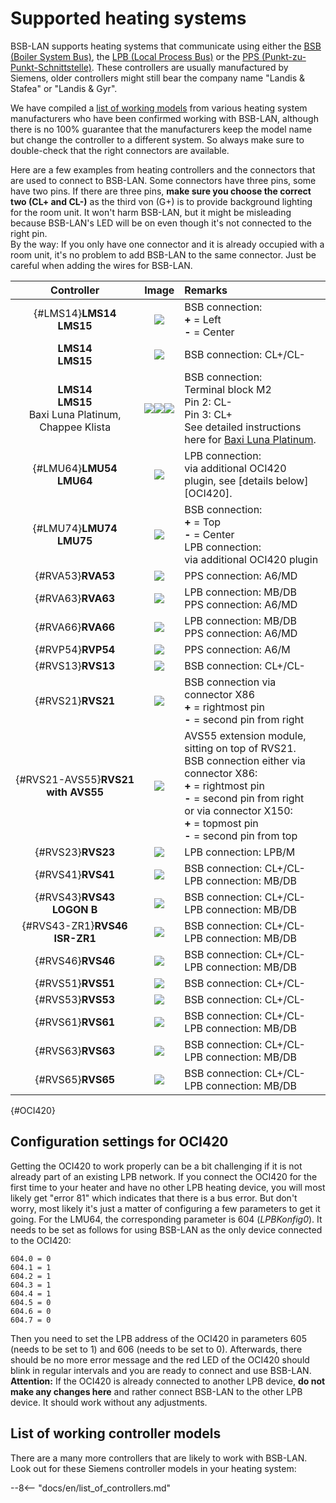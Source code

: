 # Supported heating systems
BSB-LAN supports heating systems that communicate using either the [BSB (Boiler System Bus)](bus_systems.md#BSB), the [LPB (Local Process Bus)](bus_systems.md#LPB) or the [PPS (Punkt-zu-Punkt-Schnittstelle)](bus_systems.md#PPS). These controllers are usually manufactured by Siemens, older controllers might still bear the company name "Landis & Stafea" or "Landis & Gyr".

We have compiled a [list of working models](supported_models.md) from various heating system manufacturers who have been confirmed working with BSB-LAN, although there is no 100% guarantee that the manufacturers keep the model name but change the controller to a different system. So always make sure to double-check that the right connectors are available.

Here are a few examples from heating controllers and the connectors that are used to connect to BSB-LAN. Some connectors have three pins, some have two pins. If there are three pins, **make sure you choose the correct two (CL+ and CL-)** as the third von (G+) is to provide background lighting for the room unit. It won't harm BSB-LAN, but it might be misleading because BSB-LAN's LED will be on even though it's not connected to the right pin.  
By the way: If you only have one connector and it is already occupied with a room unit, it's no problem to add BSB-LAN to the same connector. Just be careful when adding the wires for BSB-LAN.  

|Controller|Image|Remarks|
|:--------:|:---:|:------|
|[](){#LMS14}**LMS14**<br>**LMS15**|<img src="../images/LMS14.jpeg">|BSB connection:<br>**+** = Left<br>**-** = Center|
|**LMS14**<br>**LMS15**|<img src="../images/LMS14-2.jpeg">|BSB connection: CL+/CL-|
|**LMS14**<br>**LMS15**<br>Baxi Luna Platinum,<br>Chappee Klista|<img src="../images/LMS15 Baxi Platinum.jpeg"><img src="../images/LMS15 Chappee Klista.jpeg"><img src="../images/LMS15 Baxi Platinum Mainboard.jpeg">|BSB connection:<br>Terminal block M2<br>Pin 2: CL-<br>Pin 3: CL+<br>See detailed instructions here for <a href="https://github.com/fredlcore/BSB-LAN/wiki/Special-instructions-for-special-heating-systems#js-repo-pjax-container">Baxi Luna Platinum</a>.|
|[](){#LMU64}**LMU54**<br>**LMU64** |<img src="../images/LMU64.jpeg">|LPB connection:<br>via additional OCI420 plugin, see [details below][OCI420].|
|[](){#LMU74}**LMU74**<br>**LMU75** |<img src="../images/LMU74.jpeg">|BSB connection:<br>**+** = Top<br>**-** = Center<br>LPB connection:<br>via additional OCI420 plugin|
|[](){#RVA53}**RVA53** |<img src="../images/RVA53.jpeg">|PPS connection: A6/MD|
|[](){#RVA63}**RVA63** |<img src="../images/RVA63.jpeg">|LPB connection: MB/DB<br>PPS connection: A6/MD|
|[](){#RVA66}**RVA66** |<img src="../images/RVA66 EuroControl MSR.jpeg">|LPB connection: MB/DB<br>PPS connection: A6/MD|
|[](){#RVP54}**RVP54** |<img src="../images/RVP54.jpeg">|PPS connection: A6/M|
|[](){#RVS13}**RVS13** |<img src="../images/RVS13.jpeg">|BSB connection: CL+/CL-|
|[](){#RVS21}**RVS21** |<img src="../images/RVS21.jpeg">|BSB connection via connector X86<br>**+** = rightmost pin<BR>**-** = second pin from right|
|[](){#RVS21-AVS55}**RVS21 with AVS55** |<img src="../images/RVS21-AVS55.jpeg">|AVS55 extension module, sitting on top of RVS21.<br>BSB connection either via connector X86:<br>**+** = rightmost pin<BR>**-** = second pin from right<br>or via connector X150:<br>**+** = topmost pin<BR>**-** = second pin from top|
|[](){#RVS23}**RVS23** |<img src="../images/RVS23.jpeg">|LPB connection: LPB/M|
|[](){#RVS41}**RVS41** |<img src="../images/RVS41.jpeg">|BSB connection: CL+/CL-<br>LPB connection: MB/DB|
|[](){#RVS43}**RVS43<br>LOGON B**|<img src="../images/RVS43.jpeg">|BSB connection: CL+/CL-<br>LPB connection: MB/DB|
|[](){#RVS43-ZR1}**RVS46<br>ISR-ZR1** |<img src="../images/RVS46-ISR-ZR1.jpeg">|BSB connection: CL+/CL-<br>LPB connection: MB/DB|
|[](){#RVS46}**RVS46** |<img src="../images/RVS46.jpeg">|BSB connection: CL+/CL-<br>LPB connection: MB/DB|
|[](){#RVS51}**RVS51** |<img src="../images/RVS51.jpeg">|BSB connection: CL+/CL-|
|[](){#RVS53}**RVS53** |<img src="../images/RVS53.jpeg">|BSB connection: CL+/CL-|
|[](){#RVS61}**RVS61** |<img src="../images/RVS61.jpeg">|BSB connection: CL+/CL-<br>LPB connection: MB/DB|
|[](){#RVS63}**RVS63** |<img src="../images/RVS63.jpeg">|BSB connection: CL+/CL-<br>LPB connection: MB/DB|
|[](){#RVS65}**RVS65** |<img src="../images/RVS65.jpeg">|BSB connection: CL+/CL-<br>LPB connection: MB/DB|

[](){#OCI420}
## Configuration settings for OCI420 ##

Getting the OCI420 to work properly can be a bit challenging if it is not already part of an existing LPB network. If you connect the OCI420 for the first time to your heater and have no other LPB heating device, you will most likely get "error 81" which indicates that there is a bus error. But don't worry, most likely it's just a matter of configuring a few parameters to get it going. For the LMU64, the corresponding parameter is 604 (_LPBKonfig0_). It needs to be set as follows for using BSB-LAN as the only device connected to the OCI420:  
```
604.0 = 0  
604.1 = 1 
604.2 = 1 
604.3 = 1 
604.4 = 1 
604.5 = 0 
604.6 = 0 
604.7 = 0 
```

Then you need to set the LPB address of the OCI420 in parameters 605 (needs to be set to 1) and 606 (needs to be set to 0). Afterwards, there should be no more error message and the red LED of the OCI420 should blink in regular intervals and you are ready to connect and use BSB-LAN.  
**Attention:** If the OCI420 is already connected to another LPB device, **do not make any changes here** and rather connect BSB-LAN to the other LPB device. It should work without any adjustments.

## List of working controller models

There are a many more controllers that are likely to work with BSB-LAN. Look out for these Siemens controller models in your heating system: 

--8<-- "docs/en/list_of_controllers.md"
